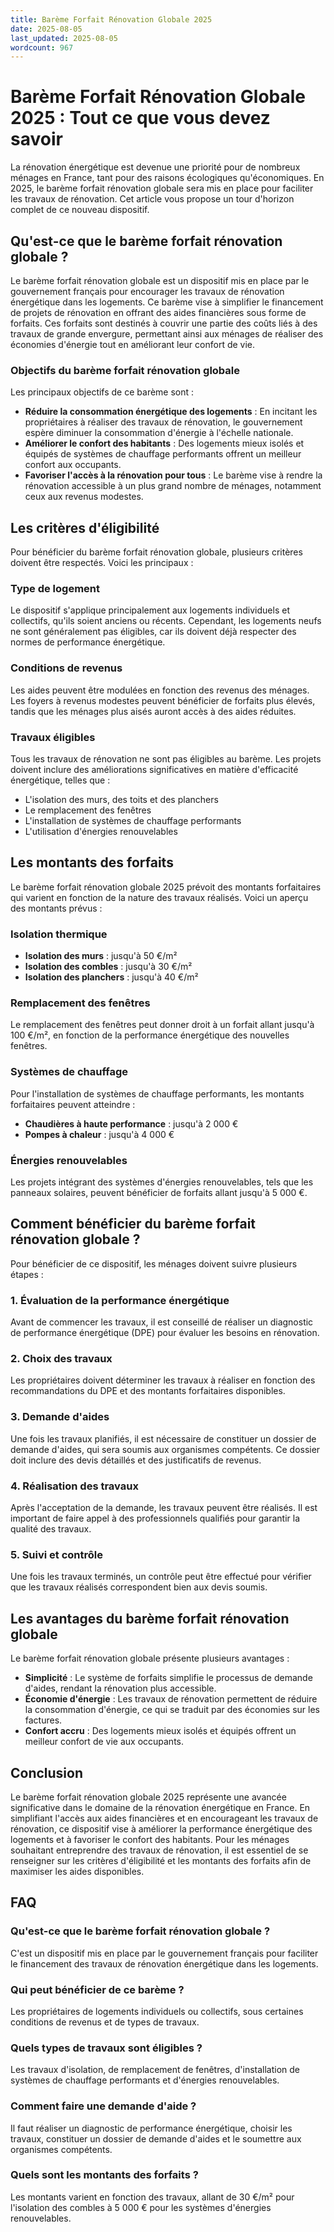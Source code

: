 ```yaml
---
title: Barème Forfait Rénovation Globale 2025
date: 2025-08-05
last_updated: 2025-08-05
wordcount: 967
---
```


# Barème Forfait Rénovation Globale 2025 : Tout ce que vous devez savoir

La rénovation énergétique est devenue une priorité pour de nombreux ménages en France, tant pour des raisons écologiques qu'économiques. En 2025, le barème forfait rénovation globale sera mis en place pour faciliter les travaux de rénovation. Cet article vous propose un tour d'horizon complet de ce nouveau dispositif.

## Qu'est-ce que le barème forfait rénovation globale ?

Le barème forfait rénovation globale est un dispositif mis en place par le gouvernement français pour encourager les travaux de rénovation énergétique dans les logements. Ce barème vise à simplifier le financement de projets de rénovation en offrant des aides financières sous forme de forfaits. Ces forfaits sont destinés à couvrir une partie des coûts liés à des travaux de grande envergure, permettant ainsi aux ménages de réaliser des économies d'énergie tout en améliorant leur confort de vie.

### Objectifs du barème forfait rénovation globale

Les principaux objectifs de ce barème sont :

- **Réduire la consommation énergétique des logements** : En incitant les propriétaires à réaliser des travaux de rénovation, le gouvernement espère diminuer la consommation d'énergie à l'échelle nationale.
- **Améliorer le confort des habitants** : Des logements mieux isolés et équipés de systèmes de chauffage performants offrent un meilleur confort aux occupants.
- **Favoriser l'accès à la rénovation pour tous** : Le barème vise à rendre la rénovation accessible à un plus grand nombre de ménages, notamment ceux aux revenus modestes.

## Les critères d'éligibilité

Pour bénéficier du barème forfait rénovation globale, plusieurs critères doivent être respectés. Voici les principaux :

### Type de logement

Le dispositif s'applique principalement aux logements individuels et collectifs, qu'ils soient anciens ou récents. Cependant, les logements neufs ne sont généralement pas éligibles, car ils doivent déjà respecter des normes de performance énergétique.

### Conditions de revenus

Les aides peuvent être modulées en fonction des revenus des ménages. Les foyers à revenus modestes peuvent bénéficier de forfaits plus élevés, tandis que les ménages plus aisés auront accès à des aides réduites.

### Travaux éligibles

Tous les travaux de rénovation ne sont pas éligibles au barème. Les projets doivent inclure des améliorations significatives en matière d'efficacité énergétique, telles que :

- L'isolation des murs, des toits et des planchers
- Le remplacement des fenêtres
- L'installation de systèmes de chauffage performants
- L'utilisation d'énergies renouvelables

## Les montants des forfaits

Le barème forfait rénovation globale 2025 prévoit des montants forfaitaires qui varient en fonction de la nature des travaux réalisés. Voici un aperçu des montants prévus :

### Isolation thermique

- **Isolation des murs** : jusqu'à 50 €/m²
- **Isolation des combles** : jusqu'à 30 €/m²
- **Isolation des planchers** : jusqu'à 40 €/m²

### Remplacement des fenêtres

Le remplacement des fenêtres peut donner droit à un forfait allant jusqu'à 100 €/m², en fonction de la performance énergétique des nouvelles fenêtres.

### Systèmes de chauffage

Pour l'installation de systèmes de chauffage performants, les montants forfaitaires peuvent atteindre :

- **Chaudières à haute performance** : jusqu'à 2 000 €
- **Pompes à chaleur** : jusqu'à 4 000 €

### Énergies renouvelables

Les projets intégrant des systèmes d'énergies renouvelables, tels que les panneaux solaires, peuvent bénéficier de forfaits allant jusqu'à 5 000 €.

## Comment bénéficier du barème forfait rénovation globale ?

Pour bénéficier de ce dispositif, les ménages doivent suivre plusieurs étapes :

### 1. Évaluation de la performance énergétique

Avant de commencer les travaux, il est conseillé de réaliser un diagnostic de performance énergétique (DPE) pour évaluer les besoins en rénovation.

### 2. Choix des travaux

Les propriétaires doivent déterminer les travaux à réaliser en fonction des recommandations du DPE et des montants forfaitaires disponibles.

### 3. Demande d'aides

Une fois les travaux planifiés, il est nécessaire de constituer un dossier de demande d'aides, qui sera soumis aux organismes compétents. Ce dossier doit inclure des devis détaillés et des justificatifs de revenus.

### 4. Réalisation des travaux

Après l'acceptation de la demande, les travaux peuvent être réalisés. Il est important de faire appel à des professionnels qualifiés pour garantir la qualité des travaux.

### 5. Suivi et contrôle

Une fois les travaux terminés, un contrôle peut être effectué pour vérifier que les travaux réalisés correspondent bien aux devis soumis.

## Les avantages du barème forfait rénovation globale

Le barème forfait rénovation globale présente plusieurs avantages :

- **Simplicité** : Le système de forfaits simplifie le processus de demande d'aides, rendant la rénovation plus accessible.
- **Économie d'énergie** : Les travaux de rénovation permettent de réduire la consommation d'énergie, ce qui se traduit par des économies sur les factures.
- **Confort accru** : Des logements mieux isolés et équipés offrent un meilleur confort de vie aux occupants.

## Conclusion

Le barème forfait rénovation globale 2025 représente une avancée significative dans le domaine de la rénovation énergétique en France. En simplifiant l'accès aux aides financières et en encourageant les travaux de rénovation, ce dispositif vise à améliorer la performance énergétique des logements et à favoriser le confort des habitants. Pour les ménages souhaitant entreprendre des travaux de rénovation, il est essentiel de se renseigner sur les critères d'éligibilité et les montants des forfaits afin de maximiser les aides disponibles.

## FAQ

### Qu'est-ce que le barème forfait rénovation globale ?

C'est un dispositif mis en place par le gouvernement français pour faciliter le financement des travaux de rénovation énergétique dans les logements.

### Qui peut bénéficier de ce barème ?

Les propriétaires de logements individuels ou collectifs, sous certaines conditions de revenus et de types de travaux.

### Quels types de travaux sont éligibles ?

Les travaux d'isolation, de remplacement de fenêtres, d'installation de systèmes de chauffage performants et d'énergies renouvelables.

### Comment faire une demande d'aide ?

Il faut réaliser un diagnostic de performance énergétique, choisir les travaux, constituer un dossier de demande d'aides et le soumettre aux organismes compétents.

### Quels sont les montants des forfaits ?

Les montants varient en fonction des travaux, allant de 30 €/m² pour l'isolation des combles à 5 000 € pour les systèmes d'énergies renouvelables.